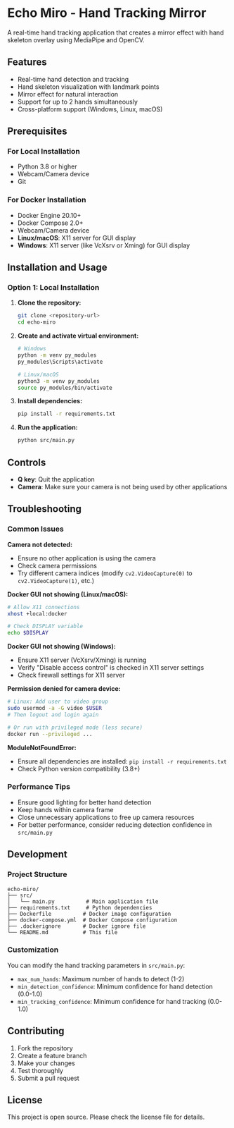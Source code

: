 # Echo Miro - Hand Tracking Mirror

A real-time hand tracking application that creates a mirror effect with hand skeleton overlay using MediaPipe and OpenCV.

## Features

- Real-time hand detection and tracking
- Hand skeleton visualization with landmark points
- Mirror effect for natural interaction
- Support for up to 2 hands simultaneously
- Cross-platform support (Windows, Linux, macOS)

## Prerequisites

### For Local Installation
- Python 3.8 or higher
- Webcam/Camera device
- Git

### For Docker Installation
- Docker Engine 20.10+
- Docker Compose 2.0+
- Webcam/Camera device
- **Linux/macOS**: X11 server for GUI display
- **Windows**: X11 server (like VcXsrv or Xming) for GUI display

## Installation and Usage

### Option 1: Local Installation

1. **Clone the repository:**
   ```bash
   git clone <repository-url>
   cd echo-miro
   ```

2. **Create and activate virtual environment:**
   ```bash
   # Windows
   python -m venv py_modules
   py_modules\Scripts\activate

   # Linux/macOS
   python3 -m venv py_modules
   source py_modules/bin/activate
   ```

3. **Install dependencies:**
   ```bash
   pip install -r requirements.txt
   ```

4. **Run the application:**
   ```bash
   python src/main.py
   ```


## Controls

- **Q key**: Quit the application
- **Camera**: Make sure your camera is not being used by other applications

## Troubleshooting

### Common Issues

**Camera not detected:**
- Ensure no other application is using the camera
- Check camera permissions
- Try different camera indices (modify `cv2.VideoCapture(0)` to `cv2.VideoCapture(1)`, etc.)

**Docker GUI not showing (Linux/macOS):**
```bash
# Allow X11 connections
xhost +local:docker

# Check DISPLAY variable
echo $DISPLAY
```

**Docker GUI not showing (Windows):**
- Ensure X11 server (VcXsrv/Xming) is running
- Verify "Disable access control" is checked in X11 server settings
- Check firewall settings for X11 server

**Permission denied for camera device:**
```bash
# Linux: Add user to video group
sudo usermod -a -G video $USER
# Then logout and login again

# Or run with privileged mode (less secure)
docker run --privileged ...
```

**ModuleNotFoundError:**
- Ensure all dependencies are installed: `pip install -r requirements.txt`
- Check Python version compatibility (3.8+)

### Performance Tips

- Ensure good lighting for better hand detection
- Keep hands within camera frame
- Close unnecessary applications to free up camera resources
- For better performance, consider reducing detection confidence in `src/main.py`

## Development

### Project Structure
```
echo-miro/
├── src/
│   └── main.py          # Main application file
├── requirements.txt     # Python dependencies
├── Dockerfile          # Docker image configuration
├── docker-compose.yml  # Docker Compose configuration
├── .dockerignore       # Docker ignore file
└── README.md           # This file
```

### Customization

You can modify the hand tracking parameters in `src/main.py`:
- `max_num_hands`: Maximum number of hands to detect (1-2)
- `min_detection_confidence`: Minimum confidence for hand detection (0.0-1.0)
- `min_tracking_confidence`: Minimum confidence for hand tracking (0.0-1.0)

## Contributing

1. Fork the repository
2. Create a feature branch
3. Make your changes
4. Test thoroughly
5. Submit a pull request

## License

This project is open source. Please check the license file for details.